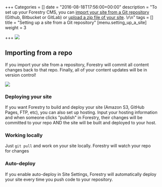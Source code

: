 +++
Categories = []
date = "2016-08-18T17:56:00+00:00"
description = "To set up your Forestry CMS, you can [import your site from a Git repository](/docs/setting-up-a-site/setting-up-a-site-from-a-git-repository/) (Github, Bitbucket or GitLab) or [upload a zip file of your site](/docs/setting-up-a-site/uploading-a-zip-file/).  \r\n"
tags = []
title = "Setting up a site from a Git repository"
[menu.setting_up_a_site]
weight = 3

+++
<img src="/docs/forestryio/images/Screen Shot 2016-08-18 at 10.48.54 AM.png" class="large center">

## Importing from a repo
If you import your site from a repository, Forestry will commit all content changes back to that repo.  Finally, all of your content updates will be in version control! 

![](/docs/forestryio/images/github-content-version-control-jekyll-hugo.png)

### Deploying your site
If you want Forestry to build and deploy your site (Amazon S3, GitHub Pages, FTP, etc), you can also set up hosting. Input your hosting information and when someone clicks "publish" in Forestry, their changes will be committed to your repo AND the site will be built and deployed to your host. 

### Working locally 
Just <code>git pull</code> and work on your site locally. Forestry will watch your repo for changes

### Auto-deploy
If you enable auto-deploy in Site Settings, Forestry will automatically deploy your site every time you push code to your repository.